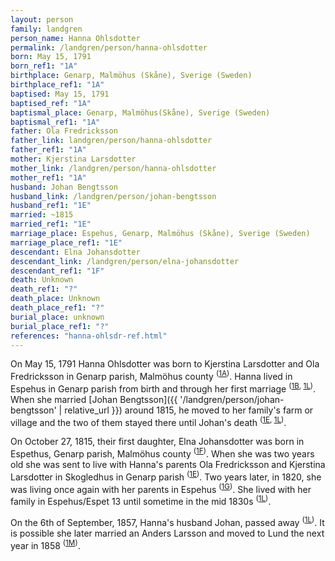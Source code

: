 ```yaml
---
layout: person
family: landgren
person_name: Hanna Ohlsdotter
permalink: /landgren/person/hanna-ohlsdotter
born: May 15, 1791
born_ref1: "1A"
birthplace: Genarp, Malmöhus (Skåne), Sverige (Sweden)
birthplace_ref1: "1A"
baptised: May 15, 1791
baptised_ref: "1A"
baptismal_place: Genarp, Malmöhus(Skåne), Sverige (Sweden)
baptismal_ref1: "1A"
father: Ola Fredricksson
father_link: landgren/person/hanna-ohlsdotter
father_ref1: "1A"
mother: Kjerstina Larsdotter
mother_link: /landgren/person/hanna-ohlsdotter
mother_ref1: "1A"
husband: Johan Bengtsson
husband_link: /landgren/person/johan-bengtsson
husband_ref1: "1E"
married: ~1815
married_ref1: "1E"
marriage_place: Espehus, Genarp, Malmöhus (Skåne), Sverige (Sweden)
marriage_place_ref1: "1E"
descendant: Elna Johansdotter
descendant_link: /landgren/person/elna-johansdotter
descendant_ref1: "1F"
death: Unknown
death_ref1: "?"
death_place: Unknown
death_place_ref1: "?"
burial_place: unknown
burial_place_ref1: "?"
references: "hanna-ohlsdr-ref.html"
---
```

On May 15, 1791 Hanna Ohlsdotter was born to Kjerstina Larsdotter and Ola Fredricksson in Genarp parish, Malmöhus county <sup>([1A](#1A))</sup>. Hanna lived in Espehus in Genarp parish from birth and through her first marriage <sup>([1B](#1B), [1L](#1L))</sup>. When she married [Johan Bengtsson]({{ '/landgren/person/johan-bengtsson' | relative_url }}) around 1815, he moved to her family's farm or village and the two of them stayed there until Johan's death <sup>([1E](#1E), [1L](#1L))</sup>.

On October 27, 1815, their first daughter, Elna Johansdotter was born in Espethus, Genarp parish, Malmöhus county <sup>([1F](#1F))</sup>. When she was two years old she was sent to live with Hanna's parents Ola Fredricksson and Kjerstina Larsdotter in Skogledhus in Genarp parish <sup>([1E](#1E))</sup>. Two years later, in 1820, she was living once again with her parents in Espehus <sup>([1G](#1G))</sup>. She lived with her family in Espehus/Espet 13 until sometime in the mid 1830s <sup>([1L](#1L))</sup>.

On the 6th of September, 1857, Hanna's husband Johan, passed away <sup>([1L](#1L))</sup>. It is possible she later married an Anders Larsson and moved to Lund the next year in 1858 <sup>([1M](#1M))</sup>.
